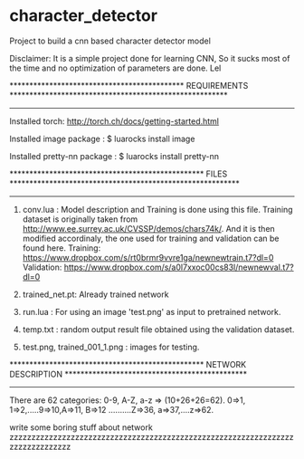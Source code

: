 # character_detector
Project to build a cnn based character detector model

Disclaimer: It is a simple project done for learning CNN, So it sucks most of the time and no optimization of parameters are done. Lel

******************************************** REQUIREMENTS *******************************************************
*****************************************************************************************************************

Installed torch: http://torch.ch/docs/getting-started.html

Installed image package : $ luarocks install image

Installed pretty-nn package : $ luarocks install pretty-nn


************************************************* FILES **********************************************************
******************************************************************************************************************

1. conv.lua : Model description and Training is done using this file. Training dataset is originally taken from http://www.ee.surrey.ac.uk/CVSSP/demos/chars74k/. And it is then modified accordinaly, the one used for training and validation can be found here. 
Training: https://www.dropbox.com/s/rt0brmr9vvre1ga/newnewtrain.t7?dl=0
Validation: https://www.dropbox.com/s/a0l7xxoc00cs83l/newnewval.t7?dl=0

2. trained_net.pt: Already trained network

3. run.lua : For using an image 'test.png' as input to pretrained network.

4. temp.txt : random output result file obtained using the validation dataset.

5. test.png, trained_001_1.png : images for testing.


************************************************* NETWORK DESCRIPTION **********************************************
********************************************************************************************************************

There are 62 categories: 0-9, A-Z, a-z => (10+26+26=62). 0=>1, 1=>2,.....9=>10,A=>11, B=>12 ..........Z=>36, a=>37,....z=>62.

write some boring stuff about network zzzzzzzzzzzzzzzzzzzzzzzzzzzzzzzzzzzzzzzzzzzzzzzzzzzzzzzzzzzzzzzzzzzzzzzzzzzzzzz
